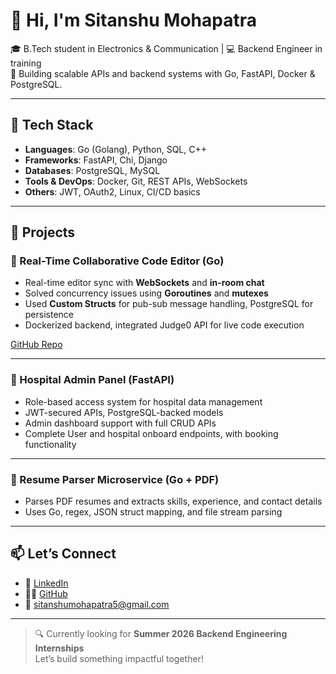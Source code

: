 # 👋 Hi, I'm Sitanshu Mohapatra

🎓 B.Tech student in Electronics & Communication | 💻 Backend Engineer in training  
🌱 Building scalable APIs and backend systems with Go, FastAPI, Docker & PostgreSQL.

---

## 🔨 Tech Stack

- **Languages**: Go (Golang), Python, SQL, C++
- **Frameworks**: FastAPI, Chi, Django
- **Databases**: PostgreSQL, MySQL
- **Tools & DevOps**: Docker, Git, REST APIs, WebSockets
- **Others**: JWT, OAuth2, Linux, CI/CD basics

---

## 🚀 Projects

### 📌 Real-Time Collaborative Code Editor (Go)
- Real-time editor sync with **WebSockets** and **in-room chat**
- Solved concurrency issues using **Goroutines** and **mutexes**
- Used **Custom Structs** for pub-sub message handling, PostgreSQL for persistence
- Dockerized backend, integrated Judge0 API for live code execution

[GitHub Repo](https://github.com/Alter-Sitanshu/CodeEditor)

---

### 📌 Hospital Admin Panel (FastAPI)
- Role-based access system for hospital data management
- JWT-secured APIs, PostgreSQL-backed models
- Admin dashboard support with full CRUD APIs
- Complete User and hospital onboard endpoints, with booking functionality

---

### 📌 Resume Parser Microservice (Go + PDF)
- Parses PDF resumes and extracts skills, experience, and contact details
- Uses Go, regex, JSON struct mapping, and file stream parsing

---

## 📫 Let’s Connect

- 💼 [LinkedIn](https://linkedin.com/in/sitamo)
- 🧑‍💻 [GitHub](https://github.com/Alter-Sitanshu)
- 📧 sitanshumohapatra5@gmail.com

---

> 🔍 Currently looking for **Summer 2026 Backend Engineering Internships**  
Let’s build something impactful together!
